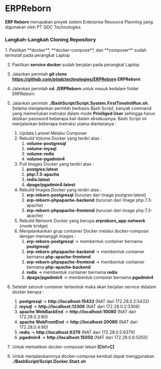 # ERPReborn

**ERP Reborn** merupakan proyek sistem Enterprise Resource Planning yang digunakan oleh PT QDC Technologies

<h3>Langkah-Langkah Cloning Repository</h3>
1. Pastikan **docker**, **docker-compose**, dan **composer** sudah terinstall pada perangkat Laptop

2. Pastikan **service docker** sudah berjalan pada perangkat Laptop

3. Jalankan perintah **git clone https://github.com/ptqdctechnologies/ERPReborn ERPReborn**

4. Jalankan perintah **cd ./ERPReborn** untuk masuk kedalam folder ERPReborn

5. Jalankan perintah **./BashScript/Script.System.FirstTimeInitRun.sh**. Selama menjalankan perintah berbasis Bash Script, banyak command yang memerlukan instruksi dalam mode **Priviliged User** sehingga harus diisikan password beberapa kali dalam eksekusinya. Bash Script ini menjalankan beberapa instruksi utama diantaranya :
   1. Update Laravel Melalui Composer
   2. Rebuild Volume Docker yang terdiri atas :
      1. **volume-postgresql**
      2. **volume-mysql**
      3. **volume-redis**
      4. **volume-pgadmin4**
   3. Pull Images Docker yang terdiri atas :
      1. **postgres:latest**
      2. **php:7.3-apache**
      3. **redis:latest**
      4. **dpage/pgadmin4:latest**
   4. Rebuild Images Docker yang terdiri atas :
      1. **erp-reborn-postgresql** (turunan dari Image postgres:latest)
      2. **erp-reborn-phpapache-backend** (turunan dari Image php:7.3-apache)
      3. **erp-reborn-phpapache-frontend** (turunan dari Image php:7.3-apache)
   4. Rebuild Network Docker yang berupa **erpreborn_app-network** (mode bridge)
   3. Menjalankankan grup container Docker melalui docker-compose dengan memanggil images :
      1. **erp-reborn-postgresql** &rarr; membentuk container bernama **postgresql**
      2. **erp-reborn-phpapache-backend** &rarr; membentuk container bernama **php-apache-frontend**
      3. **erp-reborn-phpapache-frontend** &rarr; membentuk container bernama **php-apache-backend**
      4. **redis** &rarr; membentuk container bernama **redis**
      5. **dpage/pgadmin4** &rarr; membentuk container bernama **pgadmin4**
      
6. Setelah seluruh container terbentuk maka akan berjalan service didalam docker berupa :
   1. **postgresql** &rarr; **http://localhost:15432** (NAT dari 172.28.0.2:5432)
   2. **mysql** &rarr; **http://localhost:13306** (NAT dari 172.28.0.2:3306)
   3. **apache WebBackEnd** &rarr; **http://localhost:10080** (NAT dari 172.28.0.3:80)
   4. **apache WebFrontEnd** &rarr; **http://localhost:20080** (NAT dari 172.28.0.4:80)
   5. **redis** &rarr; **http://localhost:6379** (NAT dari 172.28.0.5:6379)
   6. **pgadmin4** &rarr; **http://localhost:15050** (NAT dari 172.28.0.6:5050)
   
7. Untuk mematikan docker-composer tekan **[Ctrl+C]**

8. Untuk menjalankannnya docker-compose kembali dapat menggunakan **./BashScript/Script.Docker.Start.sh**
 
